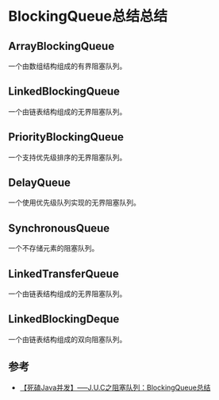# BlockingQueue总结总结


## ArrayBlockingQueue
一个由数组结构组成的有界阻塞队列。

## LinkedBlockingQueue
一个由链表结构组成的无界阻塞队列。

## PriorityBlockingQueue
一个支持优先级排序的无界阻塞队列。

## DelayQueue
一个使用优先级队列实现的无界阻塞队列。

## SynchronousQueue
一个不存储元素的阻塞队列。

## LinkedTransferQueue
一个由链表结构组成的无界阻塞队列。

## LinkedBlockingDeque
一个由链表结构组成的双向阻塞队列。

## 参考

- [【死磕Java并发】—–J.U.C之阻塞队列：BlockingQueue总结](http://cmsblogs.com/?p=2440)
